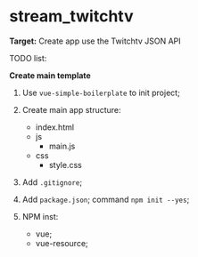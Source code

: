 # stream_twitchtv
<b>Target:</b> 
Create app use the Twitchtv JSON API

TODO list:

**Create main template**

1. Use `vue-simple-boilerplate` to init project;

2. Create main app structure:

    - index.html
    - js
        - main.js
    - css
        - style.css
        
3. Add `.gitignore`;

4. Add `package.json`; command `npm init --yes`;

5. NPM inst:

    - vue;
    - vue-resource;

